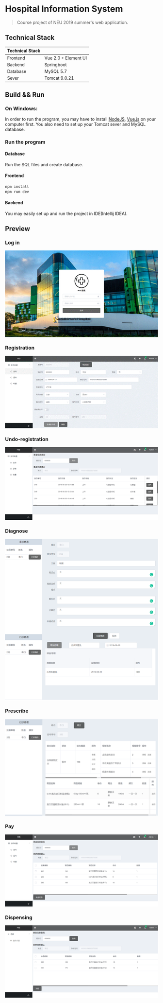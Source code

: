 # Hospital Information System
> Course project of NEU 2019 summer's web application.

## Technical Stack

|Technical Stack| |
|---|---|
|Frontend|Vue 2.0 + Element UI|
|Backend|Springboot|
|Database|MySQL 5.7|
|Sever|Tomcat 9.0.21|



## Build && Run
### On Windows:

In order to run the program, you may have to install [NodeJS](https://nodejs.org/en/), [Vue.js](https://cli.vuejs.org/) on your computer first. You also need to set up your Tomcat sever and MySQL database. 

### Run the program
#### Database
Run the SQL files and create database.

#### Frontend
``` sh
npm install 
npm run dev
```

#### Backend
You may easily set up and run the project in IDE(Intellij IDEA).



## Preview

### Log in 
![Log in](/picture/LogIn.gif)

### Registration
![Registration](/picture/Registration.gif)

### Undo-registration
![UndoRegistration](/picture/UndoRegistration.png)

### Diagnose
![Diagnose](/picture/Diagnose.png)

### Prescribe
![Prescribe](/picture/Prescribe.png)

### Pay
![Pay](/picture/Pay.png)

### Dispensing
![Dispensing](/picture/Dispensing.png)
